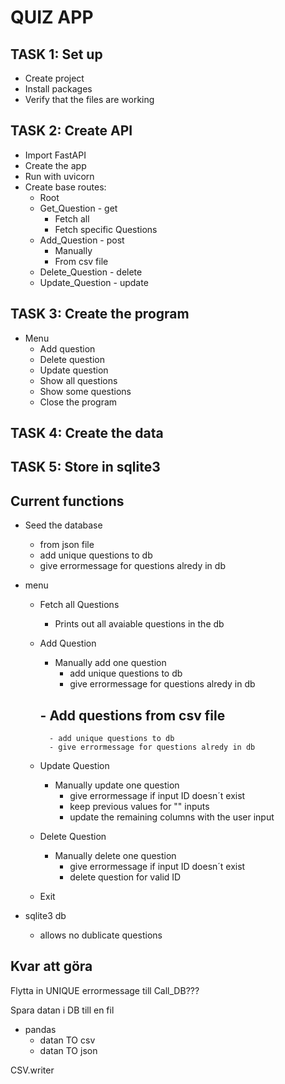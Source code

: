 # QUIZ APP

## TASK 1: Set up
- Create project
- Install packages
- Verify that the files are working

## TASK 2: Create API
- Import FastAPI
- Create the app
- Run with uvicorn
- Create base routes:
    - Root
    - Get_Question - get
        - Fetch all
        - Fetch specific Questions
    - Add_Question - post
        - Manually
        - From csv file
    - Delete_Question - delete
    - Update_Question - update

## TASK 3: Create the program
- Menu
    - Add question
    - Delete question
    - Update question
    - Show all questions
    - Show some questions
    - Close the program

## TASK 4: Create the data
## TASK 5: Store in sqlite3


## Current functions
- Seed the database
    - from json file
    - add unique questions to db
    - give errormessage for questions alredy in db

- menu
    - Fetch all Questions
        - Prints out all avaiable questions in the db

    - Add Question
        - Manually add one question
            - add unique questions to db
            - give errormessage for questions alredy in db
        ## - Add questions from csv file
            - add unique questions to db
            - give errormessage for questions alredy in db
            

    - Update Question
        - Manually update one question
            - give errormessage if input ID doesn´t exist
            - keep previous values for "" inputs
            - update the remaining columns with the user input
    - Delete Question
        - Manually delete one question
            - give errormessage if input ID doesn´t exist
            - delete question for valid ID
    - Exit

- sqlite3 db
    - allows no dublicate questions



## Kvar att göra
Flytta in UNIQUE errormessage till Call_DB???

Spara datan i DB till en fil
- pandas
	- datan TO csv
	- datan TO json

CSV.writer